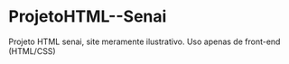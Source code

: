 # ProjetoHTML--Senai
Projeto HTML senai, site meramente ilustrativo. Uso apenas de front-end (HTML/CSS)
